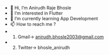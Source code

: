 - 👋 Hi, I’m Anirudh Raje Bhosle
- 👀 I’m interested in Flutter
- 🌱 I’m currently learning App Development
- 📫 How to reach me ?
- 1) Gmail-> anirudh.bhosle2003@gmail.com
- 2) Twitter-> bhosle_anirudh

<!---
Anirudh-2003/Anirudh-2003 is a ✨ special ✨ repository because its `README.md` (this file) appears on your GitHub profile.
You can click the Preview link to take a look at your changes.
--->
